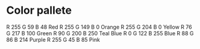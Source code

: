 # Color pallete


R 255 G 59 B 48
Red
R 255 G 149 B 0
Orange
R 255 G 204 B 0
Yellow
R 76 G 217 B 100
Green
R 90 G 200 B 250
Teal Blue
R 0 G 122 B 255
Blue
R 88 G 86 B 214
Purple
R 255 G 45 B 85
Pink
